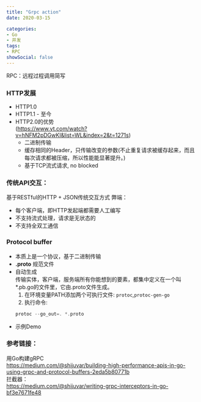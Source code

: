 ```yaml
---
title: "Grpc action"
date: 2020-03-15

categories:
- Go
- 并发
tags:
- RPC
showSocial: false
---
```


RPC：远程过程调用简写
<!--more-->

### HTTP发展
- HTTP1.0
- HTTP1.1 - 至今
- HTTP2.0的优势  
  (https://www.yt.com/watch?v=hNFM2pDGwKI&list=WL&index=2&t=1271s)  
    - 二进制传输
    - 缓存相同的Header，只传输改变的参数(不止重复请求被缓存起来，而且每次请求都被压缩，所以性能能显著提升。)
    - 基于TCP流式请求, no blocked

### 传统API交互：
基于RESTful的HTTP + JSON传统交互方式
弊端：
- 每个客户端，即HTTP发起端都需要人工编写
- 不支持流式处理，请求是无状态的
- 不支持全双工通信


### Protocol buffer 
- 本质上是一个协议，基于二进制传输
- **.proto** 规范文件
- 自动生成  
传输实体，客户端，服务端所有你能想到的要素，都集中定义在一个叫*.pb.go的文件里，它由.proto文件生成。  
  1. 在环境变量PATH添加两个可执行文件: ```protoc```,```protoc-gen-go```  
  2. 执行命令:
    ```go
    protoc --go_out=. *.proto
    ```
- 示例Demo


### 参考链接：
用Go构建gRPC  
https://medium.com/@shijuvar/building-high-performance-apis-in-go-using-grpc-and-protocol-buffers-2eda5b80771b  
拦截器：  
https://medium.com/@shijuvar/writing-grpc-interceptors-in-go-bf3e7671fe48